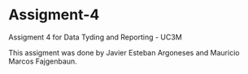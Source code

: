 # Assigment-4
Assigment 4 for Data Tyding and Reporting - UC3M

This assigment was done by Javier Esteban Argoneses and Mauricio Marcos Fajgenbaun.